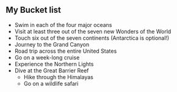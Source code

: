 ## My Bucket list

- Swim in each of the four major oceans
- Visit at least three out of the seven new Wonders of the World
- Touch six out of the seven continents (Antarctica is optional!)
- Journey to the Grand Canyon
- Road trip across the entire United States
- Go on a week-long cruise
- Experience the Northern Lights
- Dive at the Great Barrier Reef
    - Hike through the Himalayas
    - Go on a wildlife safari

